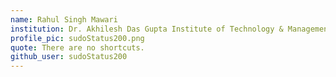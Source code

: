 ```yaml
---
name: Rahul Singh Mawari
institution: Dr. Akhilesh Das Gupta Institute of Technology & Management
profile_pic: sudoStatus200.png
quote: There are no shortcuts.
github_user: sudoStatus200
---
```

